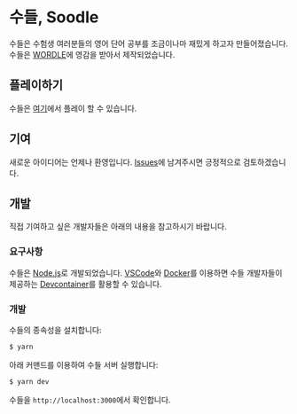 # 수들, Soodle

수들은 수험생 여러분들의 영어 단어 공부를 조금이나마 재밌게 하고자 만들어졌습니다.
수들은 [WORDLE](https://www.nytimes.com/games/wordle/index.html)에 영감을 받아서 제작되었습니다.

## 플레이하기

수들은 [여기](https://수들.kr)에서 플레이 할 수 있습니다.

## 기여

새로운 아이디어는 언제나 환영입니다.
[Issues](https://github.com/heyumteam/soodle/issues)에 남겨주시면 긍정적으로 검토하겠습니다.

## 개발

직접 기여하고 싶은 개발자들은 아래의 내용을 참고하시기 바랍니다.

### 요구사항

수들은 [Node.js](https://nodejs.org)로 개발되었습니다.
[VSCode](https://code.visualstudio.com)와 [Docker](https://www.docker.com/)를 이용하면 수들 개발자들이 제공하는 [Devcontainer](https://code.visualstudio.com/docs/remote/containers)를 활용할 수 있습니다.

### 개발

수들의 종속성을 설치합니다:

```bash
$ yarn
```

아래 커맨드를 이용하여 수들 서버 실행합니다:

```bash
$ yarn dev
```

수들을 `http://localhost:3000`에서 확인합니다.
